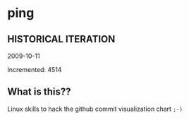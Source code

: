 # ping

## HISTORICAL ITERATION
2009-10-11

Incremented: 4514

## What is this?? 
Linux skills to hack the github commit visualization chart `;-)`
